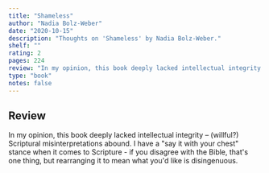 ```yaml
---
title: "Shameless"
author: "Nadia Bolz-Weber"
date: "2020-10-15"
description: "Thoughts on 'Shameless' by Nadia Bolz-Weber."
shelf: ""
rating: 2
pages: 224
review: "In my opinion, this book deeply lacked intellectual integrity – (willful?) Scriptural misinterpretations abound. I have a 'say it with your chest' stance when it comes to Scripture - if you disagree with the Bible, that's one thing, but rearranging it to mean what you'd like is disingenuous."
type: "book"
notes: false
---
```


## Review

In my opinion, this book deeply lacked intellectual integrity – (willful?) Scriptural misinterpretations abound. I have a "say it with your chest" stance when it comes to Scripture - if you disagree with the Bible, that's one thing, but rearranging it to mean what you'd like is disingenuous.
